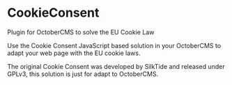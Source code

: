 # CookieConsent
Plugin for OctoberCMS to solve the EU Cookie Law

Use the Cookie Consent JavaScript based solution in your OctoberCMS to adapt your web page with the EU cookie laws.

The original Cookie Consent was developed by SilkTide and released under GPLv3, this solution is just for adapt to OctoberCMS.

